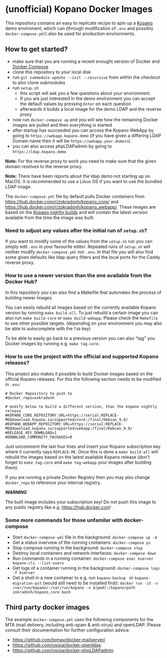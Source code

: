 # (unofficial) Kopano Docker Images

This repository contains an easy to replicate recipe to spin up a [Kopano](https://kopano.com/) demo enviroment, which can (through modification of `.env` and possibly `docker-compose.yml`) also be used for production environments.

## How to get started?

- make sure that you are running a recent enought version of Docker and [Docker Compose](https://docs.docker.com/compose/install/)
- clone this repository to your local disk
- run `git submodule update --init --recursive` from within the checkout to also clone submodules
- run `setup.sh`
  - this script will ask you a few questions about your environment.
  - If you are just interested in the demo environment you can accept the default values by pressing `Enter` on each question
  - afterwards it builds a local image for the demo LDAP and the reverse proxy
- now run `docker-compose up` and you will see how the remaining Docker images are pulled and then everything is started
- after startup has succeeded you can access the Kopano WebApp by going to `https://webapp.kopano.demo` (if you have given a differing LDAP Domain name then it will be `https://webapp.your.domain`).
- you can also access phpLDAPadmin by going to `https://ldap.kopano.demo`

**Note:** For the reverse proxy to work you need to make sure that the given domain resolves to the reverse proxy.

**Note:** There have been reports about the ldap demo not starting up on MacOS. It is recommended to use a Linux OS if you want to use the bundled LDAP image. 

The `docker-compose.yml` file by default pulls Docker containers from https://hub.docker.com/r/zokradonh/kopano_core/ and https://hub.docker.com/r/zokradonh/kopano_webapp/. These images are based on the [Kopano nightly builds](https://download.kopano.io/community/) and will contain the latest version available from the time the image was built.

### Need to adjust any values after the initial run of `setup.sh`?

If you want to modify some of the values from the `setup.sh` run you can simply edit `.env` in your favourite editor. Repeated runs of `setup.sh` will neither modify `docker-compose.yml` nor `.env`. In that file you will also find some given defaults like ldap query filters and the local ports for the Caddy reverse proxy.

### How to use a newer version than the one available from the Docker Hub?

In this repository you can also find a Makefile that automates the process of building newer images.

You can easily rebuild all images based on the currently available Kopano version by running `make build-all`. To just rebuild a certain image you can also run `make build-core` or `make build-webapp`. Please check the `Makefile` to see other possible targets. (depending on your environment you may also be able to autocomplete with the `Tab` key)

To be able to easily go back to a previous version you can also "tag" you Docker images by running e.g. `make tag-core`.

### How to use the project with the official and supported Kopano releases?

This project also makes it possible to build Docker images based on the official Kopano releases. For this the following section needs to be modified in `.env`:

```
# Docker Repository to push to
#docker_repo=zokradonh

# modify below to build a different version, than the kopano nightly release
#KOPANO_CORE_REPOSITORY_URL=https://serial:REPLACE-ME@download.kopano.io/supported/core:/final/Debian_9.0/
#KOPANO_WEBAPP_REPOSITORY_URL=https://serial:REPLACE-ME@download.kopano.io/supported/webapp:/final/Debian_9.0/
#RELEASE_KEY_DOWNLOAD=1
#DOWNLOAD_COMMUNITY_PACKAGES=0
```
Just uncomment the last four lines and insert your Kopano subscription key where it currently says `REPLACE-ME`. Once this is done a `make build-all` will rebuild the images based on the latest available Kopano release (don't forget to `make tag-core` and `make tag-webapp` your images after building them).

If you are running a private Docker Registry then you may also change `docker_repo` to reference your internal registry.

***WARNING***

The built image includes your subscription key! Do not push this image to any public registry like e.g. https://hub.docker.com!

### Some more commands for those unfamilar with docker-compose

- Start ``docker-compose-yml`` file in the background: `docker-compose up -d`
- Get a status overview of the running containers: `docker-compose ps`
- Stop compose running in the background: `docker-compose stop`
- Destroy local containers and network interfaces: `docker-compose down`
- Run commands in a running container: `docker-compose exec kserver kopano-cli --list-users`
- Get logs of a container running in the background: `docker-compose logs -f kserver`
- Get a shell in a new container to e.g. run `kopano-backup ` or `kopano-migration-pst` (would still need to be installed first): `docker run -it -v /var/run/kopano/:/var/run/kopano -v $(pwd):/kopano/path zokradonh/kopano_core bash`

## Third party docker images

The example `docker-compose.yml` uses the following components for the MTA (mail delivery, including anti-spam & anti-virus) and openLDAP. Please consult their documentation for further configuration advice.

- https://github.com/tomav/docker-mailserver/
- https://github.com/osixia/docker-openldap
- https://github.com/osixia/docker-phpLDAPadmin
